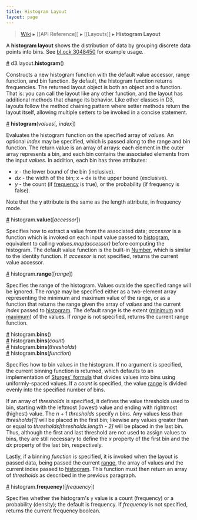 ```yaml
---
title: Histogram Layout
layout: page
---
```


> [Wiki](Home) ▸ [[API Reference]] ▸ [[Layouts]] ▸ **Histogram Layout**

A **histogram layout** shows the distribution of data by grouping discrete data points into bins. See [bl.ock 3048450](http://bl.ocks.org/mbostock/3048450) for example usage.

<a name="histogram" href="Histogram-Layout#histogram">#</a> d3.layout.<b>histogram</b>()

Constructs a new histogram function with the default value accessor, range function, and bin function. By default, the histogram function returns frequencies. The returned layout object is both an object and a function. That is: you can call the layout like any other function, and the layout has additional methods that change its behavior. Like other classes in D3, layouts follow the method chaining pattern where setter methods return the layout itself, allowing multiple setters to be invoked in a concise statement.

<a name="_histogram" href="Histogram-Layout#_histogram">#</a> <b>histogram</b>(<i>values</i>[, <i>index</i>])

Evaluates the histogram function on the specified array of *values*. An optional *index* may be specified, which is passed along to the range and bin function. The return value is an array of arrays: each element in the outer array represents a bin, and each bin contains the associated elements from the input *values*. In addition, each bin has three attributes:

* *x* - the lower bound of the bin (inclusive).
* *dx* - the width of the bin; x + dx is the upper bound (exclusive).
* *y* - the count (if [frequency](Histogram-Layout#frequency) is true), or the probability (if frequency is false).

Note that the y attribute is the same as the length attribute, in frequency mode.

<a name="value" href="Histogram-Layout#value">#</a> histogram.<b>value</b>([<i>accessor</i>])

Specifies how to extract a value from the associated data; *accessor* is a function which is invoked on each input value passed to [histogram](Histogram-Layout#_histogram), equivalent to calling *values.map(accessor)* before computing the histogram. The default value function is the built-in [Number](https://developer.mozilla.org/en/JavaScript/Reference/Global_Objects/Number), which is similar to the identity function. If *accessor* is not specified, returns the current value accessor.

<a name="range" href="Histogram-Layout#range">#</a> histogram.<b>range</b>([<i>range</i>])

Specifies the range of the histogram. Values outside the specified range will be ignored. The *range* may be specified either as a two-element array representing the minimum and maximum value of the range, or as a function that returns the range given the array of *values* and the current *index* passed to [histogram](Histogram-Layout#_histogram). The default range is the extent ([minimum](Arrays#d3_min) and [maximum](Arrays#d3_max)) of the values. If *range* is not specified, returns the current range function.

<a name="bins" href="Histogram-Layout#bins">#</a> histogram.<b>bins</b>()
<br><a name="bins" href="Histogram-Layout#bins">#</a> histogram.<b>bins</b>(<i>count</i>)
<br><a name="bins" href="Histogram-Layout#bins">#</a> histogram.<b>bins</b>(<i>thresholds</i>)
<br><a name="bins" href="Histogram-Layout#bins">#</a> histogram.<b>bins</b>(<i>function</i>)

Specifies how to bin values in the histogram. If no argument is specified, the current binning function is returned, which defaults to an implementation of [Sturges' formula](http://en.wikipedia.org/wiki/Histogram) that divides values into bins using uniformly-spaced values. If a *count* is specified, the value [range](#range) is divided evenly into the specified number of bins.

If an array of *thresholds* is specified, it defines the value thresholds used to bin, starting with the leftmost (lowest) value and ending with rightmost (highest) value. The *n* + 1 *thresholds* specify *n* bins. Any values less than <i>thresholds[1]</i> will be placed in the first bin; likewise any values greater than or equal to <i>thresholds[thresholds.length - 2]</i> will be placed in the last bin. Thus, although the first and last threshold are not used to assign values to bins, they are still necessary to define the *x* property of the first bin and the *dx* property of the last bin, respectively.

Lastly, if a binning *function* is specified, it is invoked when the layout is passed data, being passed the current [range](Histogram-Layout#range), the array of values and the current index passed to [histogram](Histogram-Layout#_histogram). This function must then return an array of *thresholds* as described in the previous paragraph.

<a name="frequency" href="Histogram-Layout#frequency">#</a> histogram.<b>frequency</b>([<i>frequency</i>])

Specifies whether the histogram's `y` value is a count (frequency) or a probability (density); the default is frequency. If *frequency* is not specified, returns the current frequency boolean.